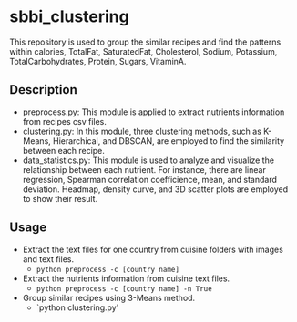 # sbbi_clustering
This repository is used to group the similar recipes and find the patterns within calories, TotalFat, SaturatedFat, Cholesterol, Sodium, Potassium, TotalCarbohydrates, Protein, Sugars, VitaminA. 

## Description
- preprocess.py: This module is applied to extract nutrients information from recipes csv files. 
- clustering.py: In this module, three clustering methods, such as K-Means, Hierarchical, and DBSCAN, are employed to find the similarity between each recipe.
- data_statistics.py: This module is used to analyze and visualize the relationship between each nutrient. For instance, there are linear regression, Spearman correlation coefficience, mean, and standard deviation. Headmap, density curve, and 3D scatter plots are employed to show their result.

## Usage
- Extract the text files for one country from cuisine folders with images and text files.
	* `python preprocess -c [country name]`
- Extract the nutrients information from cuisine text files.
	* `python preprocess -c [country name] -n True`
- Group similar recipes using 3-Means method.
	* `python clustering.py'

